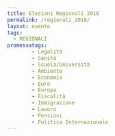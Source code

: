 ```yaml
---
title: Elezioni Regionali 2018
permalink: /regionali_2018/
layout: evento
tags:
  - REGIONALI
promessatags:
        - Legalità
        - Sanità
        - Scuola/Università
        - Ambiente
        - Economia
        - Euro
        - Europa
        - Fiscalità
        - Immigrazione
        - Lavoro
        - Pensioni
        - Politica Internazionale
---
```

